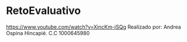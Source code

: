 # RetoEvaluativo
https://www.youtube.com/watch?v=XincKm-iSQg
Realizado por: Andrea Ospina Hincapié. C.C 1000645980
